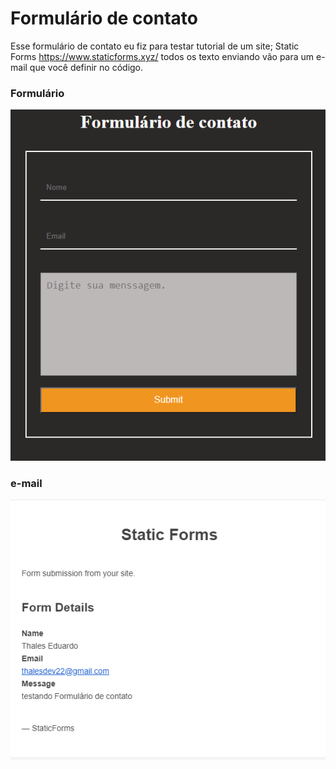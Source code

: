 # Formulário de contato

Esse formulário de contato eu fiz para testar tutorial de um site; Static Forms
https://www.staticforms.xyz/
todos os texto enviando vão para um e-mail que você definir no código.

### Formulário

![App Screenshot](./docs/contatoo.png)

### e-mail

![App Screenshot](./docs/mensagem.png)
